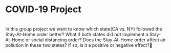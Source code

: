 # COVID-19 Project 
<br> 
In this group project we want to know which state(CA vs. NY) followed the Stay-At-Home order better? What if both states did not implement a Stay-At-Home or social distancing order? Does the Stay-At-Home order affect air pollution in these two states? If so, is it a positive or negative effect?

